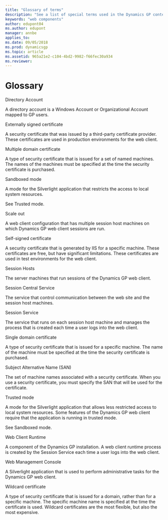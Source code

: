 ```yaml
---
title: "Glossary of terms"
description: "See a list of special terms used in the Dynamics GP content for web deployment."
keywords: "web components"
author: edupont04
ms.author: edupont
manager: annbe
applies_to: 
ms.date: 09/05/2018
ms.prod: dynamicsgp
ms.topic: article
ms.assetid: 965a21e2-c104-4bd2-9982-f66fec30a934
ms.reviewer: 
---
```

# Glossary

Directory Account

A directory account is a Windows Account or Organizational Account mapped to GP users.

Externally signed certificate

A security certificate that was issued by a third-party certificate provider. These certificates are used in production environments for the web client.

Multiple domain certificate

A type of security certificate that is issued for a set of named machines. The names of the machines must be specified at the time the security certificate is purchased.

Sandboxed mode

A mode for the Silverlight application that restricts the access to local system resources.

See Trusted mode.

Scale out

A web client configuration that has multiple session host machines on which Dynamics GP web client sessions are run.

Self-signed certificate

A security certificate that is generated by IIS for a specific machine. These certificates are free, but have significant limitations. These certificates are used in test environments for the web client.

Session Hosts

The server machines that run sessions of the Dynamics GP web client.

Session Central Service

The service that control communication between the web site and the session host machines.

Session Service

The service that runs on each session host machine and manages the process that is created each time a user logs into the web client.

Single domain certificate

A type of security certificate that is issued for a specific machine. The name of the machine must be specified at the time the security certificate is purchased.

Subject Alternative Name (SAN)

The set of machine names associated with a security certificate. When you use a security certificate, you must specify the SAN that will be used for the certificate.

Trusted mode

A mode for the Silverlight application that allows less restricted access to local system resources. Some features of the Dynamics GP web client require that the application is running in trusted mode.

See Sandboxed mode.

Web Client Runtime

A component of the Dynamics GP installation. A web client runtime process is created by the Session Service each time a user logs into the web client.

Web Management Console

A Silverlight application that is used to perform administrative tasks for the Dynamics GP web client.

Wildcard certificate

A type of security certificate that is issued for a domain, rather than for a specific machine. The specific machine name is specified at the time the certificate is used. Wildcard certificates are the most flexible, but also the most expensive.
